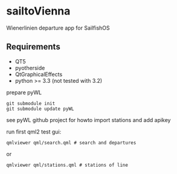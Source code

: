 sailtoVienna
============

Wienerlinien departure app for SailfishOS

Requirements
------------
 - QT5
 - pyotherside
 - QtGraphicalEffects
 - python >= 3.3 (not tested with 3.2)

prepare pyWL

    git submodule init
    git submodule update pyWL

see pyWL github project for howto import stations and add apikey

run first qml2 test gui:

    qmlviewer qml/search.qml # search and departures

or

    qmlviewer qml/stations.qml # stations of line
